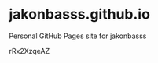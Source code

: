 # jakonbasss.github.io
Personal GitHub Pages site for jakonbasss













































































rRx2XzqeAZ
